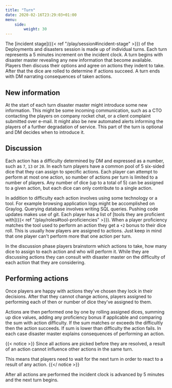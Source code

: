 ```yaml
---
title: "Turn"
date: 2020-02-16T23:29:03+01:00
menu:
    side:
        weight: 30
---
```


The [incident stage]({{< ref "/play/session#incident-stage" >}}) of the Deployments and disasters session is made up of individual turns. Each turn represents a 5 minutes increment on the incident clock. A turn begins with disaster master revealing any new information that become available. Players then discuss their options and agree on actions they indent to take. After that the dice are rolled to determine if actions succeed. A turn ends with DM narrating consequences of taken actions.
<!--more-->

## New information

At the start of each turn disaster master might introduce some new information. This might be some incoming communication, such as a CTO contacting the players on company rocket chat, or a client complaint submitted over e-mail. It might also be new automated alerts informing the players of a further degradation of service. This part of the turn is optional and DM decides when to introduce it.

## Discussion

Each action has a difficulty determined by DM and expressed as a number, such as `7`, `13` or `20`. In each turn players have a common pool of 5 six-sided dice that they can assign to specific actions. Each player can attempt to perform at most one action, so number of actions per turn is limited to a number of players. Any number of dice (up to a total of 5) can be assigned to a given action, but each dice can only contribute to a single action.

In addition to difficulty each action involves using some technology or a tool. For example browsing application logs might be accomplished on Graylog. Querying database involves writing SQL queries. Pushing code updates makes use of git. Each player has a list of [tools they are proficient with]({{< ref "/play/roles#tool-proficiencies" >}}). When a player proficiency matches the tool used to perform an action they get a `+2` bonus to their dice roll. This is usually how players are assigned to actions. Just keep in mind that one player can't perform more that one action per turn.

In the discussion phase players brainstorm which actions to take, how many dice to assign to each action and who will perform it. While they are discussing actions they can consult with disaster master on the difficulty of each action that they are considering.

## Performing actions

Once players are happy with actions they've chosen they lock in their decisions. After that they cannot change actions, players assigned to performing each of then or number of dice they've assigned to them.

Actions are then performed one by one by rolling assigned dices, summing up dice values, adding any proficiency bonus if applicable and comparing the sum with action difficulty. If the sum matches or exceeds the difficultly then the action succeeds. If sum is lower than difficulty the action fails. In each case disaster master explains consequences of performing an action.

{{< notice >}}
Since all actions are picked before they are resolved, a result of an action cannot influence other actions in the same turn.

This means that players need to wait for the next turn in order to react to a result of any action.
{{</ notice >}}

After all actions are performed the incident clock is advanced by 5 minutes and the next turn begins.
